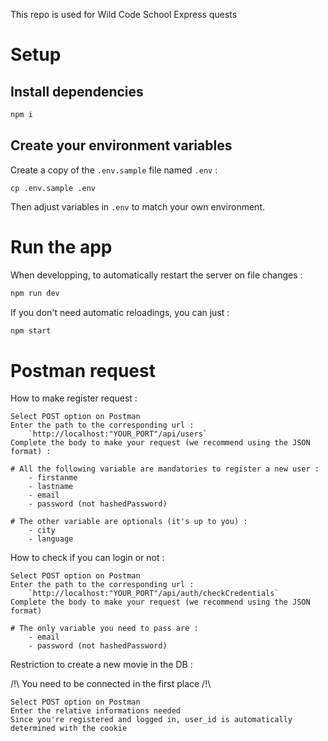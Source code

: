 This repo is used for Wild Code School Express quests

# Setup

## Install dependencies
```sh
npm i
```
## Create your environment variables

Create a copy of the `.env.sample` file named `.env` : 

```
cp .env.sample .env
```

Then adjust variables in `.env` to match your own environment.

# Run the app

When developping, to automatically restart the server on file changes : 

```sh
npm run dev
```

If you don't need automatic reloadings, you can just : 

```sh
npm start
```

# Postman request

How to make register request :

    Select POST option on Postman
    Enter the path to the corresponding url :
        `http://localhost:"YOUR_PORT"/api/users`
    Complete the body to make your request (we recommend using the JSON format) :

    # All the following variable are mandatories to register a new user :
        - firstanme
        - lastname
        - email
        - password (not hashedPassword)

    # The other variable are optionals (it's up to you) :
        - city
        - language

How to check if you can login or not :

    Select POST option on Postman
    Enter the path to the corresponding url :
        `http://localhost:"YOUR_PORT"/api/auth/checkCredentials`
    Complete the body to make your request (we recommend using the JSON format)

    # The only variable you need to pass are :
        - email
        - password (not hashedPassword)

Restriction to create a new movie in the DB :

/!\ You need to be connected in the first place /!\

    Select POST option on Postman
    Enter the relative informations needed
    Since you're registered and logged in, user_id is automatically determined with the cookie